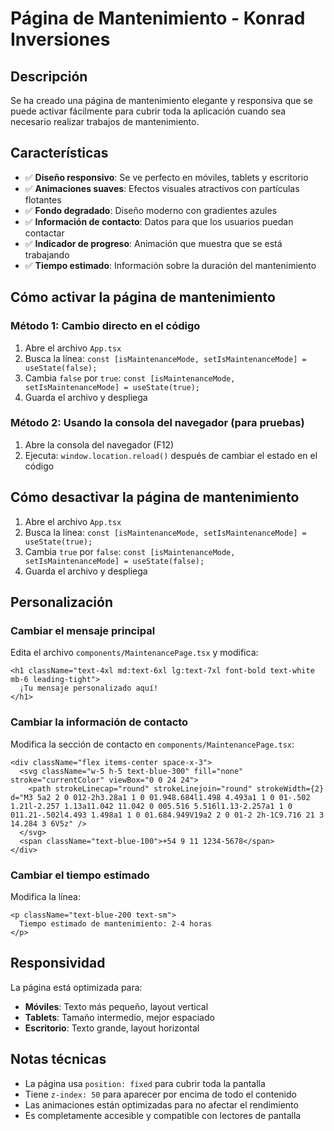 # Página de Mantenimiento - Konrad Inversiones

## Descripción
Se ha creado una página de mantenimiento elegante y responsiva que se puede activar fácilmente para cubrir toda la aplicación cuando sea necesario realizar trabajos de mantenimiento.

## Características
- ✅ **Diseño responsivo**: Se ve perfecto en móviles, tablets y escritorio
- ✅ **Animaciones suaves**: Efectos visuales atractivos con partículas flotantes
- ✅ **Fondo degradado**: Diseño moderno con gradientes azules
- ✅ **Información de contacto**: Datos para que los usuarios puedan contactar
- ✅ **Indicador de progreso**: Animación que muestra que se está trabajando
- ✅ **Tiempo estimado**: Información sobre la duración del mantenimiento

## Cómo activar la página de mantenimiento

### Método 1: Cambio directo en el código
1. Abre el archivo `App.tsx`
2. Busca la línea: `const [isMaintenanceMode, setIsMaintenanceMode] = useState(false);`
3. Cambia `false` por `true`: `const [isMaintenanceMode, setIsMaintenanceMode] = useState(true);`
4. Guarda el archivo y despliega

### Método 2: Usando la consola del navegador (para pruebas)
1. Abre la consola del navegador (F12)
2. Ejecuta: `window.location.reload()` después de cambiar el estado en el código

## Cómo desactivar la página de mantenimiento
1. Abre el archivo `App.tsx`
2. Busca la línea: `const [isMaintenanceMode, setIsMaintenanceMode] = useState(true);`
3. Cambia `true` por `false`: `const [isMaintenanceMode, setIsMaintenanceMode] = useState(false);`
4. Guarda el archivo y despliega

## Personalización

### Cambiar el mensaje principal
Edita el archivo `components/MaintenancePage.tsx` y modifica:
```tsx
<h1 className="text-4xl md:text-6xl lg:text-7xl font-bold text-white mb-6 leading-tight">
  ¡Tu mensaje personalizado aquí!
</h1>
```

### Cambiar la información de contacto
Modifica la sección de contacto en `components/MaintenancePage.tsx`:
```tsx
<div className="flex items-center space-x-3">
  <svg className="w-5 h-5 text-blue-300" fill="none" stroke="currentColor" viewBox="0 0 24 24">
    <path strokeLinecap="round" strokeLinejoin="round" strokeWidth={2} d="M3 5a2 2 0 012-2h3.28a1 1 0 01.948.684l1.498 4.493a1 1 0 01-.502 1.21l-2.257 1.13a11.042 11.042 0 005.516 5.516l1.13-2.257a1 1 0 011.21-.502l4.493 1.498a1 1 0 01.684.949V19a2 2 0 01-2 2h-1C9.716 21 3 14.284 3 6V5z" />
  </svg>
  <span className="text-blue-100">+54 9 11 1234-5678</span>
</div>
```

### Cambiar el tiempo estimado
Modifica la línea:
```tsx
<p className="text-blue-200 text-sm">
  Tiempo estimado de mantenimiento: 2-4 horas
</p>
```

## Responsividad
La página está optimizada para:
- **Móviles**: Texto más pequeño, layout vertical
- **Tablets**: Tamaño intermedio, mejor espaciado
- **Escritorio**: Texto grande, layout horizontal

## Notas técnicas
- La página usa `position: fixed` para cubrir toda la pantalla
- Tiene `z-index: 50` para aparecer por encima de todo el contenido
- Las animaciones están optimizadas para no afectar el rendimiento
- Es completamente accesible y compatible con lectores de pantalla
